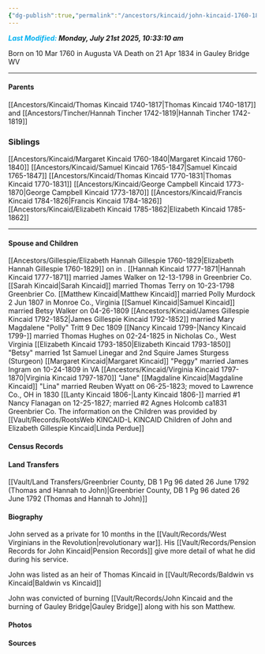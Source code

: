 ```yaml
---
{"dg-publish":true,"permalink":"/ancestors/kincaid/john-kincaid-1760-1834/","tags":["John-Kincaid"]}
---
```


***<font color="#00b0f0">Last Modified:</font> Monday, July 21st 2025, 10:33:10 am***

Born on  10 Mar 1760 in Augusta VA
Death on 21 Apr 1834 in Gauley Bridge WV

---
#### Parents

[[Ancestors/Kincaid/Thomas Kincaid 1740-1817\|Thomas Kincaid 1740-1817]] and [[Ancestors/Tincher/Hannah Tincher 1742-1819\|Hannah Tincher 1742-1819]]
### Siblings
[[Ancestors/Kincaid/Margaret Kincaid 1760-1840\|Margaret Kincaid 1760-1840]]
[[Ancestors/Kincaid/Samuel Kincaid 1765-1847\|Samuel Kincaid 1765-1847]]
[[Ancestors/Kincaid/Thomas Kincaid 1770-1831\|Thomas Kincaid 1770-1831]]
[[Ancestors/Kincaid/George Campbell Kincaid 1773-1870\|George Campbell Kincaid 1773-1870]]
[[Ancestors/Kincaid/Francis Kincaid 1784-1826\|Francis Kincaid 1784-1826]]
[[Ancestors/Kincaid/Elizabeth Kincaid 1785-1862\|Elizabeth Kincaid 1785-1862]]

---
#### Spouse and Children
[[Ancestors/Gillespie/Elizabeth Hannah Gillespie 1760-1829\|Elizabeth Hannah Gillespie 1760-1829]] on <!-- link to date --> in <!-- link to place -->.
[[Hannah Kincaid 1777-1871\|Hannah Kincaid 1777-1871]] married James Walker on 12-13-1798 in Greenbrier Co.
[[Sarah Kincaid\|Sarah Kincaid]] married Thomas Terry on 10-23-1798 Greenbrier Co.
[[Matthew Kincaid\|Matthew Kincaid]] married Polly Murdock 2 Jun 1807 in Monroe Co., Virginia
[[Samuel Kincaid\|Samuel Kincaid]] married Betsy Walker on 04-26-1809
[[Ancestors/Kincaid/James Gillespie Kincaid 1792-1852\|James Gillespie Kincaid 1792-1852]] married Mary Magdalene "Polly" Tritt 9 Dec 1809
[[Nancy Kincaid 1799-\|Nancy Kincaid 1799-]] married Thomas Hughes on 02-24-1825 in Nicholas Co., West Virginia
[[Elizabeth Kincaid 1793-1850\|Elizabeth Kincaid 1793-1850]] "Betsy" married 1st Samuel Linegar and 2nd Squire James Sturgess (Sturgeon)
[[Margaret Kincaid\|Margaret Kincaid]] "Peggy" married James Ingram on 10-24-1809 in VA
[[Ancestors/Kincaid/Virginia Kincaid 1797-1870\|Virginia Kincaid 1797-1870]] "Jane"
[[Magdaline Kincaid\|Magdaline Kincaid]] "Lina" married Reuben Wyatt on 06-25-1823; moved to Lawrence Co., OH in 1830
[[Lanty Kincaid 1806-\|Lanty Kincaid 1806-]] married #1 Nancy Flanagan on 12-25-1827; married #2 Agnes Holcomb ca1831 Greenbrier Co.
The information on the Children was provided by [[Vault/Records/RootsWeb KINCAID-L KINCAID Children of John and Elizabeth Gillespie Kincaid\|Linda Perdue]]

#### Census Records

#### Land Transfers
[[Vault/Land Transfers/Greenbrier County, DB 1 Pg 96 dated 26 June 1792 (Thomas and Hannah to John)\|Greenbrier County, DB 1 Pg 96 dated 26 June 1792 (Thomas and Hannah to John)]]

#### Biography

John served as a private for 10 months in the [[Vault/Records/West Virginians in the Revolution\|revolutionary war]]. His [[Vault/Records/Pension Records for John Kincaid\|Pension Records]] give more detail of what he did during his service.

John was listed as an heir of Thomas Kincaid in [[Vault/Records/Baldwin vs Kincaid\|Baldwin vs Kincaid]]

John was convicted of burning [[Vault/Records/John Kincaid and the burning of Gauley Bridge\|Gauley Bridge]] along with his son Matthew.

#### Photos

#### Sources

